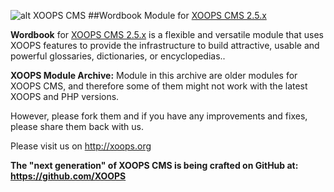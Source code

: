![alt XOOPS CMS](http://xoops.org/images/logoXoops4GithubRepository.png)
##Wordbook Module for [XOOPS CMS 2.5.x](http://xoops.org)

**Wordbook** for  [XOOPS CMS 2.5.x](http://xoops.org) is a flexible and versatile module that uses XOOPS features to provide the infrastructure to build attractive, usable and powerful glossaries, dictionaries, or encyclopedias..

**XOOPS Module Archive:** Module in this archive are older modules for XOOPS CMS, and therefore some of them might not work with the latest XOOPS and PHP versions. 

However, please fork them and if you have any improvements and fixes, please share them back with us. 

Please visit us on http://xoops.org

**The "next generation" of XOOPS CMS is being crafted on GitHub at: https://github.com/XOOPS**
